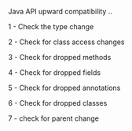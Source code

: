 
Java API upward compatibility ..


1 -  Check the type change 

2 - Check for class access changes 

3 - Check for dropped methods 

4 - Check for dropped fields

5 - Check for dropped annotations 

6 - Check for dropped classes

7 - check for parent change 
     